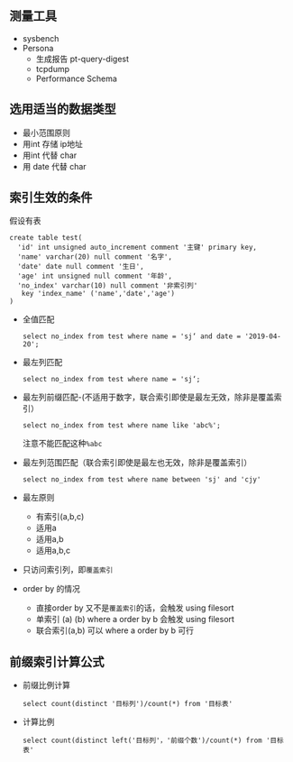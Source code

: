 ## 测量工具

- sysbench
- Persona
  - 生成报告 pt-query-digest
  - tcpdump
  - Performance Schema

## 选用适当的数据类型

- 最小范围原则
- 用int 存储 ip地址
- 用int 代替 char
- 用 date 代替 char

## 索引生效的条件

假设有表

```mysql
create table test(
  'id' int unsigned auto_increment comment '主键' primary key,
  'name' varchar(20) null comment '名字',
  'date' date null comment '生日',
  'age' int unsigned null comment '年龄',
  'no_index' varchar(10) null comment '非索引列'
   key 'index_name' ('name','date','age')
)
```

- 全值匹配

  ```mysql
  select no_index from test where name = 'sj‘ and date = '2019-04-20';
  ```

- 最左列匹配

  ```mysql
  select no_index from test where name = 'sj‘;
  ```

- 最左列前缀匹配-(不适用于数字，联合索引即使是最左无效，除非是覆盖索引）

  ```mysql
  select no_index from test where name like 'abc%';
  ```

  注意不能匹配这种`%abc`

- 最左列范围匹配（联合索引即使是最左也无效，除非是覆盖索引）

  ```mysql
  select no_index from test where name between 'sj' and 'cjy'
  ```

- 最左原则

  - 有索引(a,b,c)
  - 适用a
  - 适用a,b
  - 适用a,b,c

- 只访问索引列，即`覆盖索引`

- order by 的情况

  - 直接order by 又不是`覆盖索引`的话，会触发 using filesort
  - 单索引 (a) (b) where a order by b 会触发 using filesort
  - 联合索引(a,b) 可以 where a order by b 可行

## 前缀索引计算公式

- 前缀比例计算

  ```mysql
  select count(distinct '目标列')/count(*) from '目标表'
  ```

- 计算比例

  ```mysql
  select count(distinct left('目标列'，'前缀个数')/count(*) from '目标表'
  ```

  